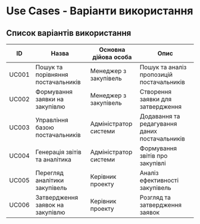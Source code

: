 # Use Cases - Варіанти використання

## Список варіантів використання

| ID | Назва | Основна дійова особа | Опис |
|----|-------|---------------------|------|
| UC001 | Пошук та порівняння постачальників | Менеджер з закупівель | Пошук та аналіз пропозицій постачальників |
| UC002 | Формування заявки на закупівлю | Менеджер з закупівель | Створення заявки для затвердження |
| UC003 | Управління базою постачальників | Адміністратор системи | Додавання та редагування даних постачальників |
| UC004 | Генерація звітів та аналітика | Адміністратор системи | Формування звітів про закупівлі |
| UC005 | Перегляд аналітики закупівель | Керівник проекту | Аналіз ефективності закупівель |
| UC006 | Затвердження заявок на закупівлю | Керівник проекту | Розгляд та затвердження заявок |
